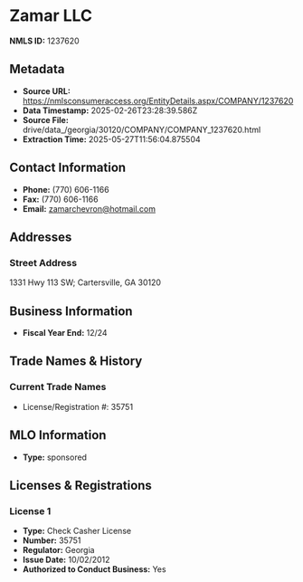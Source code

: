 # Zamar LLC

**NMLS ID:** 1237620

## Metadata
- **Source URL:** https://nmlsconsumeraccess.org/EntityDetails.aspx/COMPANY/1237620
- **Data Timestamp:** 2025-02-26T23:28:39.586Z
- **Source File:** drive/data_/georgia/30120/COMPANY/COMPANY_1237620.html
- **Extraction Time:** 2025-05-27T11:56:04.875504

## Contact Information
- **Phone:** (770) 606-1166
- **Fax:** (770) 606-1166
- **Email:** zamarchevron@hotmail.com

## Addresses
### Street Address
1331 Hwy 113 SW; Cartersville, GA 30120

## Business Information
- **Fiscal Year End:** 12/24

## Trade Names & History
### Current Trade Names
- License/Registration #: 35751

## MLO Information
- **Type:** sponsored

## Licenses & Registrations

### License 1
- **Type:** Check Casher License
- **Number:** 35751
- **Regulator:** Georgia
- **Issue Date:** 10/02/2012
- **Authorized to Conduct Business:** Yes
